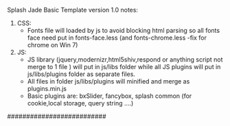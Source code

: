 Splash Jade Basic Template
version 1.0
notes:
1. CSS:
    - Fonts file will loaded by js to avoid blocking html parsing so all fonts face need put in fonts-face.less (and fonts-chrome.less -fix for chrome on Win 7)
2. JS:
    - JS library (jquery,modernizr,html5shiv,respond or anything script not merge to 1 file ) will put in js/libs folder while all JS plugins will put in js/libs/plugins folder as separate files.
    - All files in folder js/libs/plugins will minified and merge as plugins.min.js
    - Basic plugins are: bxSlider, fancybox, splash common (for cookie,local storage, query string ....)
    
##########################